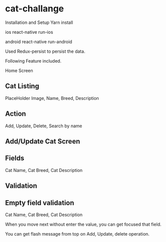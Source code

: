 # cat-challange

Installation and Setup
Yarn install

ios
react-native run-ios

android
react-native run-android

Used Redux-persist to persist the data.

Following Feature included.

Home Screen

## Cat Listing

PlaceHolder Image,
Name,
Breed,
Description

## Action

Add,
Update,
Delete,
Search by name

## Add/Update Cat Screen

Fields
---------
Cat Name,
Cat Breed,
Cat Description

## Validation

Empty field validation
-----------------------
Cat Name,
Cat Breed,
Cat Description

When you move next without enter the value, you can get focused that field.

You can get flash message from top on Add, Update, delete operation.
